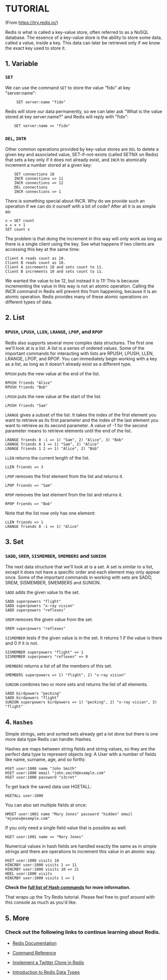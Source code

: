 # TUTORIAL
(From https://try.redis.io/)

Redis is what is called a key-value store, often referred to as a NoSQL database. The essence of a key-value store is the ability to store some data, called a value, inside a key. This data can later be retrieved only if we know the exact key used to store it. 

## 1. Variable

### `SET`
We can use the command `SET` to store the value "fido" at key "server:name":
```
	 SET server:name "fido"
```

Redis will store our data permanently, so we can later ask "What is the value stored at key server:name?" and Redis will reply with "fido":
```
	GET server:name => "fido"
```

### `DEL`, `INTR`
Other common operations provided by key-value stores are `DEL` to delete a given key and associated value, SET-if-not-exists (called SETNX on Redis) that sets a key only if it does not already exist, and `INCR` to atomically increment a number stored at a given key:

```
	SET connections 10
    INCR connections => 11
    INCR connections => 12
    DEL connections
    INCR connections => 1
```

There is something special about INCR. Why do we provide such an operation if we can do it ourself with a bit of code? After all it is as simple as:
```
x = GET count
x = x + 1
SET count x
```
The problem is that doing the increment in this way will only work as long as there is a single client using the key. See what happens if two clients are accessing this key at the same time:

    Client A reads count as 10.
    Client B reads count as 10.
    Client A increments 10 and sets count to 11.
    Client B increments 10 and sets count to 11.
We wanted the value to be 12, but instead it is 11! This is because incrementing the value in this way is not an atomic operation. Calling the INCR command in Redis will prevent this from happening, because it is an atomic operation. Redis provides many of these atomic operations on different types of data.

## 2. List
### `RPUSH`, `LPUSH`, `LLEN`, `LRANGE`, `LPOP`, and `RPOP`
Redis also supports several more complex data structures. The first one we'll look at is a list. A list is a series of ordered values. Some of the important commands for interacting with lists are RPUSH, LPUSH, LLEN, LRANGE, LPOP, and RPOP. You can immediately begin working with a key as a list, as long as it doesn't already exist as a different type.

`RPUSH` puts the new value at the end of the list.

    RPUSH friends "Alice"
    RPUSH friends "Bob"

`LPUSH` puts the new value at the start of the list.

    LPUSH friends "Sam"
`LRANGE` gives a subset of the list. It takes the index of the first element you want to retrieve as its first parameter and the index of the last element you want to retrieve as its second parameter. A value of -1 for the second parameter means to retrieve elements until the end of the list.

    LRANGE friends 0 -1 => 1) "Sam", 2) "Alice", 3) "Bob"
    LRANGE friends 0 1 => 1) "Sam", 2) "Alice"
    LRANGE friends 1 2 => 1) "Alice", 2) "Bob"

`LLEN` returns the current length of the list.


    LLEN friends => 3
`LPOP` removes the first element from the list and returns it.


    LPOP friends => "Sam"
`RPOP` removes the last element from the list and returns it.


    RPOP friends => "Bob"
Note that the list now only has one element:


    LLEN friends => 1
    LRANGE friends 0 -1 => 1) "Alice"


## 3. Set
### `SADD`, `SREM`, `SISMEMBER`, `SMEMBERS` and `SUNION`

The next data structure that we'll look at is a set. A set is similar to a list, except it does not have a specific order and each element may only appear once. Some of the important commands in working with sets are SADD, SREM, SISMEMBER, SMEMBERS and SUNION.


`SADD` adds the given value to the set.


    SADD superpowers "flight"
    SADD superpowers "x-ray vision"
    SADD superpowers "reflexes"
`SREM`  removes the given value from the set.


    SREM superpowers "reflexes"
    
    
`SISMEMBER` tests if the given value is in the set. It returns 1 if the value is there and 0 if it is not.


    SISMEMBER superpowers "flight" => 1
    SISMEMBER superpowers "reflexes" => 0
`SMEMBERS` returns a list of all the members of this set.


    SMEMBERS superpowers => 1) "flight", 2) "x-ray vision"
`SUNION` combines two or more sets and returns the list of all elements.


    SADD birdpowers "pecking"
    SADD birdpowers "flight"
    SUNION superpowers birdpowers => 1) "pecking", 2) "x-ray vision", 3) "flight"



## 4. `Hashes`

Simple strings, sets and sorted sets already get a lot done but there is one more data type Redis can handle: Hashes.

Hashes are maps between string fields and string values, so they are the perfect data type to represent objects (eg: A User with a number of fields like name, surname, age, and so forth):


    HSET user:1000 name "John Smith"
    HSET user:1000 email "john.smith@example.com"
    HSET user:1000 password "s3cret"
To get back the saved data use HGETALL:


    HGETALL user:1000
You can also set multiple fields at once:


    HMSET user:1001 name "Mary Jones" password "hidden" email "mjones@example.com"
If you only need a single field value that is possible as well:


    HGET user:1001 name => "Mary Jones"

Numerical values in hash fields are handled exactly the same as in simple strings and there are operations to increment this value in an atomic way.


    HSET user:1000 visits 10
    HINCRBY user:1000 visits 1 => 11
    HINCRBY user:1000 visits 10 => 21
    HDEL user:1000 visits
    HINCRBY user:1000 visits 1 => 1

**Check the [full list of Hash commands](https://redis.io/commands#hash) for more information.**

That wraps up the Try Redis tutorial. Please feel free to goof around with this console as much as you'd like.

## 5. More
### Check out the following links to continue learning about Redis.


- [Redis Documentation](http://redis.io/documentation)

- [Command Reference](http://redis.io/commands)
- [Implement a Twitter Clone in Redis](http://redis.io/topics/twitter-clone)
- [Introduction to Redis Data Types](http://redis.io/topics/data-types-intro)

